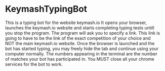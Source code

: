 # KeymashTypingBot
This is a typing bot for the website keymash.io
It opens your browser, launches the keymash.io website and starts completing typing tests untill you stop the program.
The program will ask you to specify a link. This link is going to have to be the link of the exact competition of your choice and NOT the main keymash.io website.
Once the browser is launched and the bot has started typing, you may freely hide the tab and continue using your computer normally.
The numbers appearing in the terminal are the number of matches your bot has participated in.
You MUST close all your chrome services for the bot to work.
